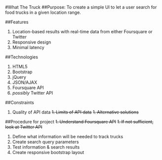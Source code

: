 #What The Truck
##Purpose:
To create a simple UI to let a user search for food trucks in a given location range.

##Features
1. Location-based results with real-time data from either Foursquare or Twitter
1. Responsive design
1. Minimal latency

##Technologies
1. HTML5
1. Bootstrap
1. jQuery
1. JSON/AJAX
1. Foursquare API
1. *possibly* Twitter API

##Constraints
1. Quality of API data
~~1. Limits of API data~~
~~1. Alternative solutions~~

##Procedure for project
~~1. Understand Foursquare API~~
~~1. If not sufficient, look at Twitter API~~
1. Define what information will be needed to track trucks
1. Create search query parameters
1. Test information & search results
1. Create responsive bootstrap layout
